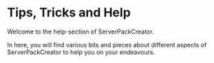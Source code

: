 # Tips, Tricks and Help

Welcome to the help-section of ServerPackCreator.

In here, you will find various bits and pieces about different aspects of ServerPackCreator to
help you on your endeavours.